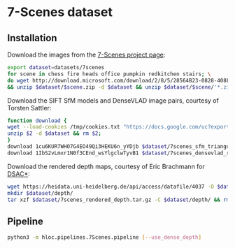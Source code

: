 # 7-Scenes dataset

## Installation

Download the images from the [7-Scenes project page](https://www.microsoft.com/en-us/research/project/rgb-d-dataset-7-scenes/):
```bash
export dataset=datasets/7scenes
for scene in chess fire heads office pumpkin redkitchen stairs; \
do wget http://download.microsoft.com/download/2/8/5/28564B23-0828-408F-8631-23B1EFF1DAC8/$scene.zip -P $dataset \
&& unzip $dataset/$scene.zip -d $dataset && unzip $dataset/$scene/'*.zip' -d $dataset/$scene; done
```

Download the SIFT SfM models and DenseVLAD image pairs, courtesy of Torsten Sattler:
```bash
function download {
wget --load-cookies /tmp/cookies.txt "https://docs.google.com/uc?export=download&confirm=$(wget --quiet --save-cookies /tmp/cookies.txt --keep-session-cookies --no-check-certificate "https://docs.google.com/uc?export=download&id=$1" -O- | sed -rn 's/.*confirm=([0-9A-Za-z_]+).*/\1\n/p')&id=$1" -O $2 && rm -rf /tmp/cookies.txt
unzip $2 -d $dataset && rm $2;
}
download 1cu6KUR7WHO7G4EO49Qi3HEKU6n_yYDjb $dataset/7scenes_sfm_triangulated.zip
download 1IbS2vLmxr1N0f3CEnd_wsYlgclwTyvB1 $dataset/7scenes_densevlad_retrieval_top_10.zip
```

Download the rendered depth maps, courtesy of Eric Brachmann for [DSAC\*](https://github.com/vislearn/dsacstar):
```bash
wget https://heidata.uni-heidelberg.de/api/access/datafile/4037 -O $dataset/7scenes_rendered_depth.tar.gz
mkdir $dataset/depth/
tar xzf $dataset/7scenes_rendered_depth.tar.gz -C $dataset/depth/ && rm $dataset/7scenes_rendered_depth.tar.gz
```

## Pipeline

```bash
python3 -m hloc.pipelines.7Scenes.pipeline [--use_dense_depth]
```
